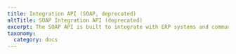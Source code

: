 ```yaml
---
title: Integration API (SOAP, deprecated)
altTitle: SOAP Integration API (deprecated)
excerpt: The SOAP API is built to integrate with ERP systems and communicates via XML. It is now deprecated in favor of the GraphQL Integration API.
taxonomy:
  category: docs
---
```

